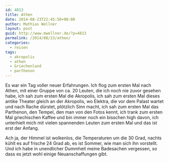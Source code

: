```yaml
---
id: 4813
title: Athen
date: 2014-08-23T22:45:50+00:00
author: Mathias Wellner
layout: post
guid: http://www.mwellner.de/?p=4813
permalink: /2014/08/23/athen/
categories:
  - reisen
tags:
  - akropolis
  - athen
  - Griechenland
  - parthenon
---
```

Es war ein Tag voller neuer Erfahrungen. Ich flog zum ersten Mal nach Athen, mit einer Gruppe von ca. 20 Leuten, die ich noch nie zuvor gesehen habe, ich sah zum ersten Mal die Akropolis, ich sah zum ersten Mal dieses antike Theater gleich an der Akropolis, wo Elektra, die vor dem Palast wartet und nach Rache dürstet, plötzlich Sinn macht, ich sah zum ersten Mal das Parthenon, den Tempel, den man von den Fotos kennt, ich trank zum ersten Mal griechischen Kaffee und bin immer noch ein bisschen high davon, ich unterhielt mich mit vielen spannenden Leuten zum ersten Mal und das ist erst der Anfang. 

Ach ja, der Himmel ist wolkenlos, die Temperaturen um die 30 Grad, nachts kühlt es auf frische 24 Grad ab, es ist Sommer, wie man sich ihn vorstellt. Und ich habe in unendlicher Dummheit meine Badesachen vergessen, so dass es jetzt wohl einige Neuanschaffungen gibt.